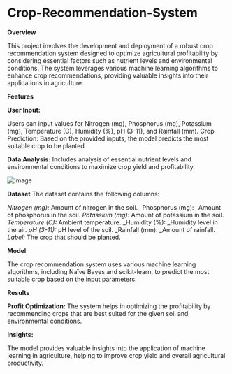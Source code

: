 # Crop-Recommendation-System
**Overview**

This project involves the development and deployment of a robust crop recommendation system designed to optimize agricultural profitability by considering essential factors such as nutrient levels and environmental conditions. The system leverages various machine learning algorithms to enhance crop recommendations, providing valuable insights into their applications in agriculture.

**Features**

**User Input:**

Users can input values for Nitrogen (mg), Phosphorus (mg), Potassium (mg), Temperature (C), Humidity (%), pH (3-11), and Rainfall (mm).
Crop Prediction: Based on the provided inputs, the model predicts the most suitable crop to be planted.

**Data Analysis:** 
Includes analysis of essential nutrient levels and environmental conditions to maximize crop yield and profitability.

![image](https://github.com/user-attachments/assets/0c3831ee-d1ed-4d5c-aace-a98a0a57d304)


**Dataset**
The dataset contains the following columns:

_Nitrogen (mg):_ Amount of nitrogen in the soil._
Phosphorus (mg):_ Amount of phosphorus in the soil.
_Potassium (mg):_ Amount of potassium in the soil.
_Temperature (C):_ Ambient temperature.
_Humidity (%): _Humidity level in the air.
_pH (3-11):_ pH level of the soil.
_Rainfall (mm): _Amount of rainfall.
_Label:_ The crop that should be planted.


**Model**

The crop recommendation system uses various machine learning algorithms, including Naïve Bayes and scikit-learn, to predict the most suitable crop based on the input parameters.

**Results**

**Profit Optimization:** The system helps in optimizing the profitability by recommending crops that are best suited for the given soil and environmental conditions.

**Insights:** 

The model provides valuable insights into the application of machine learning in agriculture, helping to improve crop yield and overall agricultural productivity.

